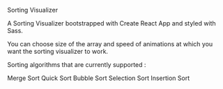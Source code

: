 Sorting Visualizer

A Sorting Visualizer bootstrapped with Create React App and styled with Sass.

You can choose size of the array and speed of animations at which you want the sorting visualizer to work.

Sorting algorithms that are currently supported :

Merge Sort
Quick Sort
Bubble Sort
Selection Sort
Insertion Sort
